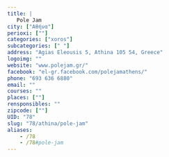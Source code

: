 ```yaml
---
title: |
   Pole Jam
city: ["Αθήνα"]
perioxi: [""]
categories: ["xoros"]
subcategories: [" "]
address: "Agias Eleousis 5, Athina 105 54, Greece"
logoimg: ""
website: "www.polejam.gr/"
facebook: "el-gr.facebook.com/polejamathens/"
phone: "693 636 6880"
email: ""
courses: ""
places: [""]
rensponsibles: ""
zipcode: [""]
UID: "78"
slug: "78/athina/pole-jam"
aliases:
    - /78
    - /78#pole-jam
---
```



